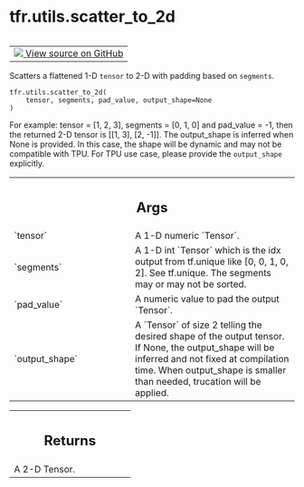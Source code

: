 <div itemscope itemtype="http://developers.google.com/ReferenceObject">
<meta itemprop="name" content="tfr.utils.scatter_to_2d" />
<meta itemprop="path" content="Stable" />
</div>

# tfr.utils.scatter_to_2d

<!-- Insert buttons and diff -->

<table class="tfo-notebook-buttons tfo-api" align="left">

<td>
  <a target="_blank" href="https://github.com/tensorflow/ranking/tree/master/tensorflow_ranking/python/utils.py">
    <img src="https://www.tensorflow.org/images/GitHub-Mark-32px.png" />
    View source on GitHub
  </a>
</td>
</table>

Scatters a flattened 1-D `tensor` to 2-D with padding based on `segments`.

<pre class="devsite-click-to-copy prettyprint lang-py tfo-signature-link">
<code>tfr.utils.scatter_to_2d(
    tensor, segments, pad_value, output_shape=None
)
</code></pre>

<!-- Placeholder for "Used in" -->

For example: tensor = [1, 2, 3], segments = [0, 1, 0] and pad_value = -1, then
the returned 2-D tensor is [[1, 3], [2, -1]]. The output_shape is inferred when
None is provided. In this case, the shape will be dynamic and may not be
compatible with TPU. For TPU use case, please provide the `output_shape`
explicitly.

<!-- Tabular view -->

 <table class="responsive fixed orange">
<colgroup><col width="214px"><col></colgroup>
<tr><th colspan="2"><h2 class="add-link">Args</h2></th></tr>

<tr>
<td>
`tensor`
</td>
<td>
A 1-D numeric `Tensor`.
</td>
</tr><tr>
<td>
`segments`
</td>
<td>
A 1-D int `Tensor` which is the idx output from tf.unique like [0,
0, 1, 0, 2]. See tf.unique. The segments may or may not be sorted.
</td>
</tr><tr>
<td>
`pad_value`
</td>
<td>
A numeric value to pad the output `Tensor`.
</td>
</tr><tr>
<td>
`output_shape`
</td>
<td>
A `Tensor` of size 2 telling the desired shape of the output
tensor. If None, the output_shape will be inferred and not fixed at
compilation time. When output_shape is smaller than needed, trucation will
be applied.
</td>
</tr>
</table>

<!-- Tabular view -->

 <table class="responsive fixed orange">
<colgroup><col width="214px"><col></colgroup>
<tr><th colspan="2"><h2 class="add-link">Returns</h2></th></tr>
<tr class="alt">
<td colspan="2">
A 2-D Tensor.
</td>
</tr>

</table>
